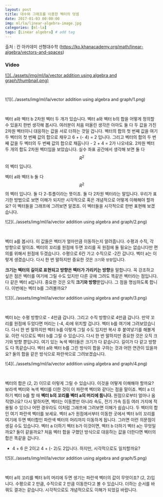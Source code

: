 ```yaml
---
layout: post
title: 대수와 그래프를 이용한 벡터의 덧셈  
date: 2017-01-03 00:00:00
img: ml/la/linear-algebra-image.jpg
categories: [ml-la] 
tags: [Linear algebra] # add tag
---
```


출처 : 칸 아카데미 선형대수학 (https://ko.khanacademy.org/math/linear-algebra/vectors-and-spaces)

### Video 

[![](../assets/img/ml/la/vector addition using algebra and graph/thumbnail.png)](https://youtu.be/8QihetGj3pg)

<br>

![1](../assets/img/ml/la/vector addition using algebra and graph/1.png)

<br>

벡터 a와 벡터 b 2차원 벡터 두 개가 있습니다.
벡터 a와 벡터 b의 합을 어떻게 정의할 수 있을지 한번 생각해 봅시다.
여러분이 처음 떠올린 생각은 아마도 둘 다 두 값을 가진 2차원 벡터이니 대응하는 값을 서로 더하는 것일 겁니다. 
벡터의 합의 첫 번째 값을 여기 두 벡터의 첫 번째 값의 합으로 채우고 
6 + (- 4) = 2 입니다. 
그리고 벡터의 합의 두 번째 값을 두 벡터의 두 번째 값의 합으로 채웁니다 - 2 + 4 = 2가 나오네요. 
2차원 벡터 두 개의 합도 2차원 벡터임을 보았습니다. 
실수 좌표 공간에서 생각해 보면 둘 다 $$ R^{2} $$의 벡터 입니다.
 
벡터 a와 벡터 b 둘 다 $$ R^{2} $$ 의 벡터 입니다.
둘 다 2-튜플이라는 뜻이죠. 둘 다 2차원 벡터라는 말입니다. 
우리가 표기한 방법으로 보면 이해가 되지만 시각적으로 혹은 개념적으로 어떻게 이해해야 할까요? 
이 벡터들을 그래프에 그려보면 알겠죠. 이 벡터들을 시각적으로 한번 표현해 보겠습니다. 

![2](../assets/img/ml/la/vector addition using algebra and graph/2.png)

<br>

벡터 a를 봅시다. 이 값들은 벡터가 얼마만큼 이동하는지 알려줍니다. 
수평과 수직, 각 방향으로 말이죠. 벡터의 꼬리를 원점에 두면 꼬리를 꼭 원점에 둘 필요는 없습니다만 
편의를 위해서 원점에 두겠습니다. 
수평으로 6칸 가고 수직으로 -2칸 갑니다. 벡터 a는 이렇게 생겼습니다. 
다시 한 번 말하지만 중요한 것은 `크기`와 `방향`입니다. 

**크기는 벡터의 길이로 표현되고 방향은 벡터가 가리키는 방향**을 말합니다. 
꼭 강조하고 싶은 점은 벡터를 여기에 그릴 수도 있지만 다른 곳에 그려도 똑같은 벡터라는 점입니다. 
다 같은 벡터 a입니다. 중요한 것은 오직 **크기와 방향**뿐입니다. 
그 점을 명심하도록 합니다. 이번에는 벡터 b를 그려볼까요? 

![3](../assets/img/ml/la/vector addition using algebra and graph/3.png)

<br>

벡터 b는 수평 방향으로 - 4만큼 갑니다. 그리고 수직 방향으로 4만큼 갑니다. 
만약 꼬리를 원점에 두었다면 머리는 (-4, 4)에 위치할 겁니다. 
벡터 b를 여기에 그려보았습니다. 다시 한 번 말하지만 벡터 b를 이렇게 그릴 수도 있지만 복사 후 붙여넣기를 해볼게요. 
이런 식으로도 벡터 b를 그릴 수 있습니다. 다시 한 번 말하지만 중요한 것은 오직 크기와 방향 뿐입니다. 
여기 있는 녹색 벡터들은 크기가 다 같습니다. 길이가 다 같고 방향도 다 똑같습니다. 
벡터 a와 벡터 b를 그린 방식이 합을 구하는 것과 어떤 연관이 있을까요? 둘의 합을 같은 방식으로 파란색으로 그려보겠습니다. 

![4](../assets/img/ml/la/vector addition using algebra and graph/4.png)

<br>

벡터의 합은 (2, 2) 이므로 이렇게 그릴 수 있습니다. 
이것을 어떻게 이해해야 할까요? 보라색 벡터와 녹색 벡터를 더한 것이 이 파란색 벡터와 같다는 점을 말이죠. 
벡터 a 더하기 벡터 b를 할 때 **벡터 b의 꼬리를 벡터 a의 머리에 둡니다.**
원점으로부터 얼마나 움직였나요? 다시 말하자면, 벡터는 이동뿐만 아니라 속도, 전기 가속 등등 여러 가지에 적용될 수 있으나 
어떤 경우라도 이처럼 그래프에 그려보면 이해가 쉽습니다. 
두 벡터의 합인 여기 파란색 벡터를 보세요. 
벡터 a가 원점에서부터 이동한 곳에서 벡터 b의 꼬리를 여기에 두면 
벡터합인 파란색 벡터의 머리까지 이동하게 됩니다. 
그러면 이런 의문점이 생길 수도 있습니다. 
벡터 a 더하기 벡터 b가 이것이면, 벡터 b 더하기 벡터 a는 무엇일까요? 둘이 같을까요? 
처음 벡터 합을 구했던 방식으로 대응하는 값을 더한다면 벡터의 합은 똑같을 겁니다.
 - 4 + 6 은 2이고 4 + (- 2)도 2입니다. 하지만, 시각적으로도 일치할까요? 
 
![5](../assets/img/ml/la/vector addition using algebra and graph/5.png)

<br>
 
벡터 a의 꼬리를 벡터 b의 머리에 두면 생기는 파란색 벡터의 값이 무엇이죠? (2, 2)입니다. 
수평으로 2 만큼, 수직으로 2 만큼 이동한다고 볼 수 있습니다. 
더하는 순서를 바꿔도 결과는 같습니다. 
시각적으로도 개념적으로도 이해가 되었길 바랍니다.